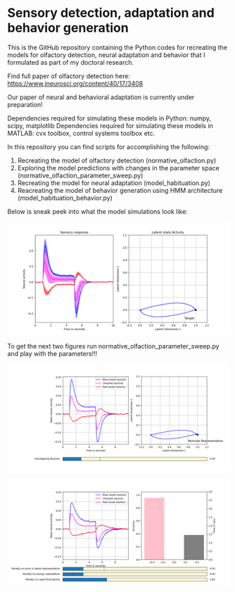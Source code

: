 # Sensory detection, adaptation and behavior generation

This is the GitHub repository containing the Python codes for recreating the models for olfactory detection, neural adaptation and behavior that I formulated as part of my doctoral research.

Find full paper of olfactory detection here:
https://www.jneurosci.org/content/40/17/3408

Our paper of neural and behavioral adaptation is currently under preparation!

Dependencies required for simulating these models in Python: numpy, scipy, matplotlib
Dependencies required for simulating these models in MATLAB: cvx toolbox, control systems toolbox etc.

In this repository you can find scripts for accomplishing the following:
1. Recreating the model of olfactory detection (normative_olfaction.py)
2. Exploring the model predictions with changes in the parameter space (normative_olfaction_parameter_sweep.py)
3. Recreating the model for neural adaptation (model_habituation.py)
4. Reacreating the model of behavior generation using HMM architecture (model_habituation_behavior.py)

Below is sneak peek into what the model simulations look like:

![Model simulation](https://github.com/smallik92/Normative-model-olfaction/blob/master/Figure_1.png)

To get the next two figures run normative_olfaction_parameter_sweep.py and play with the parameters!!!

![Changing the amount of overlap between sensitivity of two types of neurons](https://github.com/smallik92/Normative-model-olfaction/blob/master/Figure_2.png)

![Changing the emphasis on different parameters of optimizatiob](https://github.com/smallik92/Normative-model-olfaction/blob/master/Figure_3.png)




